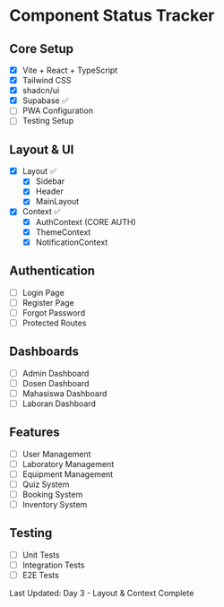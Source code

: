 # Component Status Tracker

## Core Setup
- [x] Vite + React + TypeScript
- [x] Tailwind CSS
- [x] shadcn/ui
- [x] Supabase ✅
- [ ] PWA Configuration
- [ ] Testing Setup

## Layout & UI
- [x] Layout ✅
  - [x] Sidebar
  - [x] Header
  - [x] MainLayout
- [x] Context ✅
  - [x] AuthContext (CORE AUTH)
  - [x] ThemeContext
  - [x] NotificationContext

## Authentication
- [ ] Login Page
- [ ] Register Page
- [ ] Forgot Password
- [ ] Protected Routes

## Dashboards
- [ ] Admin Dashboard
- [ ] Dosen Dashboard
- [ ] Mahasiswa Dashboard
- [ ] Laboran Dashboard

## Features
- [ ] User Management
- [ ] Laboratory Management
- [ ] Equipment Management
- [ ] Quiz System
- [ ] Booking System
- [ ] Inventory System

## Testing
- [ ] Unit Tests
- [ ] Integration Tests
- [ ] E2E Tests

Last Updated: Day 3 - Layout & Context Complete